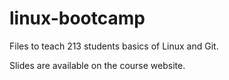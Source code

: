 # linux-bootcamp
Files to teach 213 students basics of Linux and Git.

Slides are available on the course website.

